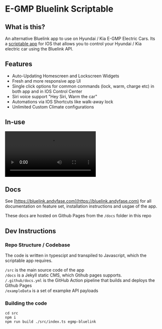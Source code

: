 # E-GMP Bluelink Scriptable

## What is this?

An alternative Bluelink app to use on Hyundai / Kia E-GMP Electric Cars. Its a [scriptable app](https://scriptable.app/) for IOS that allows you to control your Hyundai / Kia electric car using the Bluelink API. 

## Features

* Auto-Updating Homescreen and Lockscreen Widgets
* Fresh and more responsive app UI
* Single click options for common commands (lock, warm, charge etc) in both app and in IOS Control Center
* Siri voice support "Hey Siri, Warm the car"
* Automations via IOS Shortcuts like walk-away lock
* Unlimited Custom Climate configurations 

## In-use

![e-gmp scriptable in use](./docs/images/egmp-scriptable-in-use.mp4)

## Docs

See [https://bluelink.andyfase.com](https://bluelink.andyfase.com) for all documentation on feature set, installation instructions and usgae of the app.

These docs are hosted on Github Pages from the `/docs` folder in this repo

## Dev Instructions

### Repo Structure / Codebase

The code is written in typescipt and transpiled to Javascript, which the scriptable app requires. 

`/src` is the main source code of the app  
`/docs` is a Jekyll static CMS, which Gtihub pages supports.  
`/.github/docs.yml` is the GitHub Action pipeline that builds and deploys the Github Pages  
`/exampleData` is a set of exampke API payloads 

### Building the code

```
cd src
npm i
npm run build ./src/index.ts egmp-bluelink
```

